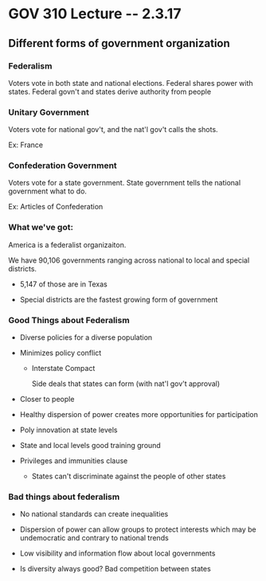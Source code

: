 # GOV 310 Lecture -- 2.3.17

## Different forms of government organization

### Federalism

Voters vote in both state and national elections. Federal shares power with
states. Federal govn't and states derive authority from people

### Unitary Government

Voters vote for national gov't, and the nat'l gov't calls the shots.

Ex: France

### Confederation Government

Voters vote for a state government. State government tells the national
government what to do.

Ex: Articles of Confederation

### What we've got:

America is a federalist organizaiton.

We have 90,106 governments ranging across national to local and special
districts.

- 5,147 of those are in Texas

- Special districts are the fastest growing form of government

### Good Things about Federalism

- Diverse policies for a diverse population

- Minimizes policy conflict

    - Interstate Compact

      Side deals that states can form (with nat'l gov't approval)

- Closer to people

- Healthy dispersion of power creates more opportunities for participation

- Poly innovation at state levels

- State and local levels good training ground

- Privileges and immunities clause

    - States can't discriminate against the people of other states

### Bad things about federalism

- No national standards can create inequalities

- Dispersion of power can allow groups to protect interests which may be
  undemocratic and contrary to national trends

- Low visibility and information flow about local governments

- Is diversity always good? Bad competition between states

